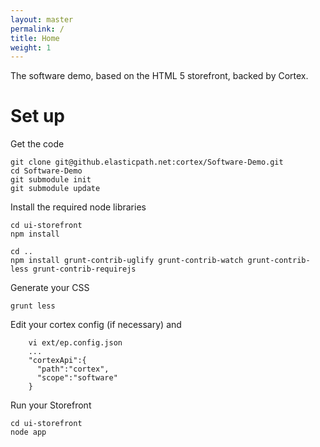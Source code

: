 ```yaml
---
layout: master
permalink: /
title: Home
weight: 1
---
```


The software demo, based on the HTML 5 storefront, backed by Cortex.

Set up
======

Get the code

	git clone git@github.elasticpath.net:cortex/Software-Demo.git
	cd Software-Demo
	git submodule init
	git submodule update

Install the required node libraries

	cd ui-storefront
	npm install 

	cd ..
	npm install grunt-contrib-uglify grunt-contrib-watch grunt-contrib-less grunt-contrib-requirejs
	
Generate your CSS

	grunt less

Edit your cortex config (if necessary) and 
```
	vi ext/ep.config.json
	...
	"cortexApi":{
	  "path":"cortex",
	  "scope":"software"
	}	
```
Run your Storefront

	cd ui-storefront
	node app
